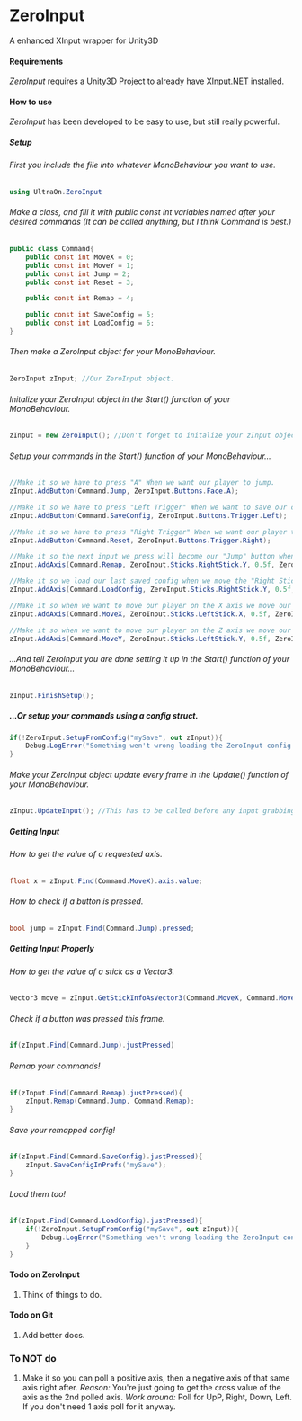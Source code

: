 # ZeroInput
A enhanced XInput wrapper for Unity3D

#### Requirements
*ZeroInput* requires a Unity3D Project to already have [XInput.NET](https://github.com/speps/XInputDotNet) installed.

#### How to use
*ZeroInput* has been developed to be easy to use, but still really powerful.
##### Setup
###### First you include the file into whatever MonoBehaviour you want to use.
```cs
using UltraOn.ZeroInput
```

###### Make a class, and fill it with public const int variables named after your desired commands (It can be called anything, but I think Command is best.)
```cs
public class Command{
	public const int MoveX = 0;
	public const int MoveY = 1;
	public const int Jump = 2;
	public const int Reset = 3;

	public const int Remap = 4;

	public const int SaveConfig = 5;
	public const int LoadConfig = 6;
}
```

###### Then make a ZeroInput object for your MonoBehaviour.
```cs
ZeroInput zInput; //Our ZeroInput object.
```

###### Initalize your ZeroInput object in the Start() function of your MonoBehaviour.
```cs
zInput = new ZeroInput(); //Don't forget to initalize your zInput object.
```

###### Setup your commands in the Start() function of your MonoBehaviour...
```cs
//Make it so we have to press "A" When we want our player to jump.
zInput.AddButton(Command.Jump, ZeroInput.Buttons.Face.A);

//Make it so we have to press "Left Trigger" When we want to save our config.
zInput.AddButton(Command.SaveConfig, ZeroInput.Buttons.Trigger.Left);

//Make it so we have to press "Right Trigger" When we want our player to reset.
zInput.AddButton(Command.Reset, ZeroInput.Buttons.Trigger.Right);

//Make it so the next input we press will become our "Jump" button when we move the "Right Stick" up..
zInput.AddAxis(Command.Remap, ZeroInput.Sticks.RightStick.Y, 0.5f, ZeroInput.ActAs.Button, ZeroInput.ActivateOn.Positive);

//Make it so we load our last saved config when we move the "Right Stick" down..
zInput.AddAxis(Command.LoadConfig, ZeroInput.Sticks.RightStick.Y, 0.5f, ZeroInput.ActAs.Button, ZeroInput.ActivateOn.Negative);

//Make it so when we want to move our player on the X axis we move our left stick left or right.
zInput.AddAxis(Command.MoveX, ZeroInput.Sticks.LeftStick.X, 0.5f, ZeroInput.ActAs.Axis);

//Make it so when we want to move our player on the Z axis we move our left stick up or down.
zInput.AddAxis(Command.MoveY, ZeroInput.Sticks.LeftStick.Y, 0.5f, ZeroInput.ActAs.Axis);
```

###### ...And tell ZeroInput you are done setting it up in the Start() function of your MonoBehaviour...
```cs
zInput.FinishSetup();
```

##### ...Or setup your commands using a config struct.
```cs
if(!ZeroInput.SetupFromConfig("mySave", out zInput)){
	Debug.LogError("Something wen't wrong loading the ZeroInput config saved under " + "mySave");
}
```

###### Make your ZeroInput object update every frame in the Update() function of your MonoBehaviour.
```cs
zInput.UpdateInput(); //This has to be called before any input grabbing calls on every frame.
```
##### Getting Input
###### How to get the value of a requested axis.
```cs
float x = zInput.Find(Command.MoveX).axis.value;
```
###### How to check if a button is pressed.
```cs
bool jump = zInput.Find(Command.Jump).pressed;
```

##### Getting Input Properly
###### How to get the value of a stick as a Vector3.
```cs
Vector3 move = zInput.GetStickInfoAsVector3(Command.MoveX, Command.MoveY);
```

###### Check if a button was pressed this frame.
```cs
if(zInput.Find(Command.Jump).justPressed)
```

###### Remap your commands!
```cs
if(zInput.Find(Command.Remap).justPressed){
	zInput.Remap(Command.Jump, Command.Remap);
}
```

###### Save your remapped config!
```cs
if(zInput.Find(Command.SaveConfig).justPressed){
	zInput.SaveConfigInPrefs("mySave");
}
```
###### Load them too!
```cs
if(zInput.Find(Command.LoadConfig).justPressed){
	if(!ZeroInput.SetupFromConfig("mySave", out zInput)){
		Debug.LogError("Something wen't wrong loading the ZeroInput config saved under " + "mySave");
	}
}
```

#### Todo on ZeroInput
1) Think of things to do.

#### Todo on Git
1) Add better docs.

### To NOT do
1) Make it so you can poll a positive axis, then a negative axis of that same axis right after.
*Reason:* You're just going to get the cross value of the axis as the 2nd polled axis.
*Work around:* Poll for UpP, Right, Down, Left. If you don't need 1 axis poll for it anyway.
